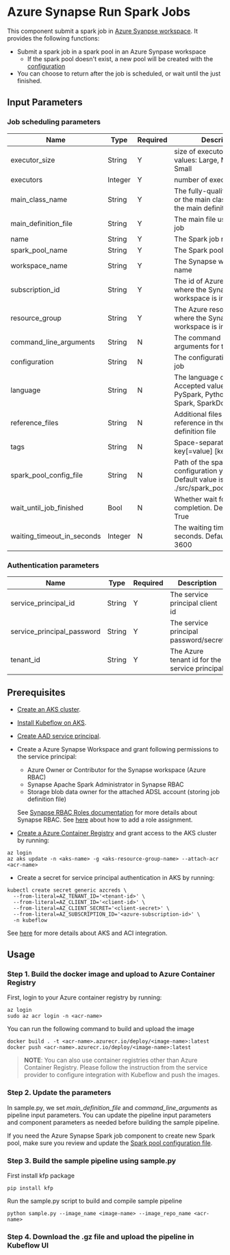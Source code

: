 # Azure Synapse Run Spark Jobs

This component submit a spark job in [Azure Syanpse workspace](https://docs.microsoft.com/en-us/azure/synapse-analytics/). It provides the following functions:

- Submit a spark job in a spark pool in an Azure Synpase workspace
  - If the spark pool doesn't exist, a new pool will be created with the [configuration](./src/spark_pool_config.yaml)
- You can choose to return after the job is scheduled, or wait until the just finished.

## Input Parameters

### Job scheduling parameters

| Name                       | Type    | Required | Description                                                                                    |
| -------------------------- | ------- | -------- | ---------------------------------------------------------------------------------------------- |
| executor_size              | String  | Y        | size of executors. Accepted values: Large, Medium, Small                                       |
| executors                  | Integer | Y        | number of executors                                                                            |
| main_class_name            | String  | Y        | The fully-qualified identifier or the main class that is in the main definition file           |
| main_definition_file       | String  | Y        | The main file used for the job                                                                 |
| name                       | String  | Y        | The Spark job name                                                                             |
| spark_pool_name            | String  | Y        | The Spark pool name                                                                            |
| workspace_name             | String  | Y        | The Synapse workspace name                                                                     |
| subscription_id            | String  | Y        | The id of Azure subscription where the Synapse workspace is in                                 |
| resource_group             | String  | Y        | The Azure resource group where the Synapse workspace is in                                     |
| command_line_arguments     | String  | N        | The command line arguments for the job                                                         |
| configuration              | String  | N        | The configuration of Spark job                                                                 |
| language                   | String  | N        | The language of Spark job. Accepted values: CSharp, PySpark, Python, Scala, Spark, SparkDotNet |
| reference_files            | String  | N        | Additional files used for reference in the main definition file                                |
| tags                       | String  | N        | Space-separated tags: key[=value] [key[=value] ...]                                            |
| spark_pool_config_file     | String  | N        | Path of the spark pool configuration yaml file. Default value is ./src/spark_pool_config.yaml  |
| wait_until_job_finished    | Bool    | N        | Whether wait for the job completion. Default value is True                                     |
| waiting_timeout_in_seconds | Integer | N        | The waiting timeout in seconds. Default value is 3600                                          |

### Authentication parameters

| Name                       | Type   | Required | Description                                   |
| -------------------------- | ------ | -------- | --------------------------------------------- |
| service_principal_id       | String | Y        | The service principal client id               |
| service_principal_password | String | Y        | The service principal password/secret         |
| tenant_id                  | String | Y        | The Azure tenant id for the service principal |

## Prerequisites

- [Create an AKS cluster](https://docs.microsoft.com/en-us/azure/aks/kubernetes-walkthrough-portal).
- [Install Kubeflow on AKS](https://www.kubeflow.org/docs/azure/).
- [Create AAD service principal](https://docs.microsoft.com/cli/azure/create-an-azure-service-principal-azure-cli#password-based-authentication).
- Create a Azure Synapse Workspace and grant following permissions to the service principal:
  - Azure Owner or Contributor for the Synapse workspace (Azure RBAC)
  - Synapse Apache Spark Administrator in Synapse RBAC
  - Storage blob data owner for the attached ADSL account (storing job
    definition file)

  See [Synapse RBAC Roles documentation](https://docs.microsoft.com/en-us/azure/synapse-analytics/security/synapse-workspace-understand-what-role-you-need) for more details about Synapse RBAC. See [here](https://docs.microsoft.com/azure/role-based-access-control/role-assignments-cli#step-4-add-role-assignment) about how to add a role assignment.

- [Create a Azure Container Registry](https://docs.microsoft.com/en-us/azure/container-registry/container-registry-get-started-portal) and grant access to the AKS cluster by running:

```shell
az login
az aks update -n <aks-name> -g <aks-resource-group-name> --attach-acr <acr-name>
```

- Create a secret for service principal authentication in AKS by running:

```shell
kubectl create secret generic azcreds \
  --from-literal=AZ_TENANT_ID='<tenant-id>' \
  --from-literal=AZ_CLIENT_ID='<client-id>' \
  --from-literal=AZ_CLIENT_SECRET='<client-secret>' \
  --from-literal=AZ_SUBSCRIPTION_ID='<azure-subscription-id>' \
  -n kubeflow
```

See [here](https://docs.microsoft.com/azure/aks/cluster-container-registry-integration) for more details about AKS and ACI integration.

## Usage

### Step 1. Build the docker image and upload to Azure Container Registry

First, login to your Azure container registry by running:

```shell
az login
sudo az acr login -n <acr-name>
```

You can run the following command to build and upload the image

```shell
docker build . -t <acr-name>.azurecr.io/deploy/<image-name>:latest
docker push <acr-name>.azurecr.io/deploy/<image-name>:latest
```

> **NOTE**: You can also use container registries other than Azure Container Registry. Please follow the instruction from the service provider to configure integration with Kubeflow and push the images.

### Step 2. Update the parameters

In sample.py, we set _main_definition_file_ and _command_line_arguments_ as pipeline input parameters. You can update the pipeline input parameters and component parameters as needed before building the sample pipeline.

If you need the Azure Synapse Spark job component to create new Spark pool, make sure you review and update the [Spark pool configuration file](./src/spark_pool_config.yaml).

### Step 3. Build the sample pipeline using sample.py

First install kfp package

```shell
pip install kfp
```

Run the sample.py script to build and compile sample pipeline

```shell
python sample.py --image_name <image-name> --image_repo_name <acr-name>
```

### Step 4. Download the .gz file and upload the pipeline in Kubeflow UI

